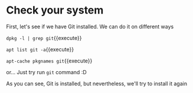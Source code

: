 # Check your system

First, let's see if we have Git installed. We can do it on different ways

`dpkg -l | grep git`{{execute}}

`apt list git -a`{{execute}}

`apt-cache pkgnames git`{{execute}}

or...
Just try run `git` command :D

As you can see, Git is installed, but nevertheless, we'll try to install it again
